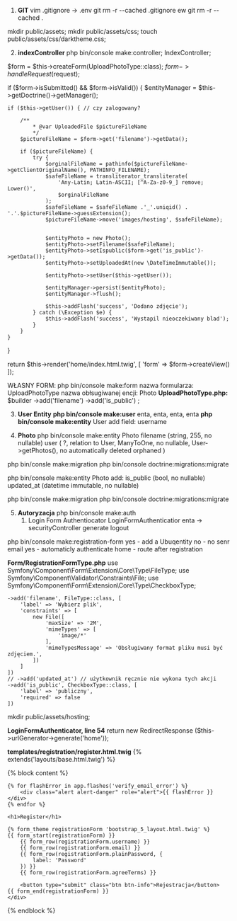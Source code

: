 1. **GIT**
vim .gitignore → .env
git rm -r --cached .gitignore
ew git rm -r --cached .

mkdir public/assets; mkdir public/assets/css; touch public/assets/css/darktheme.css;

2. **indexController**
php bin/console make:controller;
IndexController;

$form = $this->createForm(UploadPhotoType::class);
$form->handleRequest($request);

if ($form->isSubmitted() && $form->isValid()) {
    $entityManager = $this->getDoctrine()->getManager();


    if ($this->getUser()) { // czy zalogowany?

        /**
            * @var UploadedFile $pictureFileName
            */
        $pictureFileName = $form->get('filename')->getData();

        if ($pictureFileName) {
            try {
                $orginalFileName = pathinfo($pictureFileName->getClientOriginalName(), PATHINFO_FILENAME);
                $safeFileName = transliterator_transliterate(
                    'Any-Latin; Latin-ASCII; [^A-Za-z0-9_] remove; Lower()',
                    $orginalFileName
                );
                $safeFileName = $safeFileName .'_'.uniqid() . '.'.$pictureFileName->guessExtension();
                $pictureFileName->move('images/hosting', $safeFileName);


                $entityPhoto = new Photo();
                $entityPhoto->setFilename($safeFileName);
                $entityPhoto->setIspublic($form->get('is_public')->getData());
                $entityPhoto->setUploadedAt(new \DateTimeImmutable());

                $entityPhoto->setUser($this->getUser());

                $entityManager->persist($entityPhoto);
                $entityManager->flush();

                $this->addFlash('success', 'Dodano zdjęcie');
            } catch (\Exception $e) {
                $this->addFlash('success', 'Wystapil nieoczekiwany blad');
            }
        }
    }
}


return $this->render('home/index.html.twig', [
    'form' => $form->createView()
]);




WŁASNY FORM:
php bin/console make:form
    nazwa formularza: UploadPhotoType
    nazwa obłsugiwanej encji: Photo
**UploadPhotoType.php:**
$builder
    ->add('filename')
    ->add('is_public')
;



3. **User Entity**
**php bin/console make:user**
enta, enta, enta, enta
**php bin/console make:entity**
User
add field: username


4. **Photo**
php bin/console make:entity
Photo
filename (string, 255, no nullable)
user (
    ?, relation to User, ManyToOne, 
    no nullable, 
    User->getPhotos(), 
    no automatically deleted orphaned
)
 
php bin/consle make:migration
php bin/console doctrine:migrations:migrate

php bin/console make:entity
Photo
add: 
is_public (bool, no nullable)
updated_at (datetime immutable, no nullable)

php bin/consle make:migration
php bin/console doctrine:migrations:migrate

5. **Autoryzacja**
php bin/console make:auth
    1. Login Form Authentiocator
    LoginFormAuthenticatior
    enta → securityController
    generate logout

php bin/console make:registration-form
    yes - add a Ubuqentity
    no - no senr email
    yes - automaticly authenticate
    home - route after registration

**Form/RegistrationFormType.php**
use Symfony\Component\Form\Extension\Core\Type\FileType;
use Symfony\Component\Validator\Constraints\File;
use Symfony\Component\Form\Extension\Core\Type\CheckboxType;

    ->add('filename', FileType::class, [
        'label' => 'Wybierz plik',
        'constraints' => [
            new File([
                'maxSize' => '2M',
                'mimeTypes' => [
                    'image/*'
                ],
                'mimeTypesMessage' => 'Obsługiwany format pliku musi być zdjęciem.',
            ])
        ]
    ])
    // ->add('updated_at') // użytkownik ręcznie nie wykona tych akcji
    ->add('is_public', CheckboxType::class, [
        'label' => 'publiczny',
        'required' => false
    ])

mkdir public/assets/hosting;


**LoginFormAuthenticator, line 54**
return new RedirectResponse  ($this->urlGenerator->generate('home'));


**templates/registration/register.html.twig**
{% extends('layouts/base.html.twig') %}

{% block content %}
    <div class="container">

    {% for flashError in app.flashes('verify_email_error') %}
        <div class="alert alert-danger" role="alert">{{ flashError }}</div>
    {% endfor %}

    <h1>Register</h1>

    {% form_theme registrationForm 'bootstrap_5_layout.html.twig' %}
    {{ form_start(registrationForm) }}
        {{ form_row(registrationForm.username) }}
        {{ form_row(registrationForm.email) }}
        {{ form_row(registrationForm.plainPassword, {
            label: 'Password'
        }) }}
        {{ form_row(registrationForm.agreeTerms) }}

        <button type="submit" class="btn btn-info">Rejestracja</button>
    {{ form_end(registrationForm) }}
    </div>

{% endblock %}


